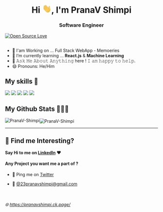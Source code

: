 <h1 align="center">Hi <img src="https://raw.githubusercontent.com/ABSphreak/ABSphreak/master/gifs/Hi.gif" width="30px">, I'm PranaV Shimpi</h1>
<h3 align="center">Software Engineer </h3>
<p align="center">

[![Open Source Love](https://badges.frapsoft.com/os/v2/open-source.svg?v=103)](https://github.com/PranaV-Shimpi) 
<br> <br>
  
- 🔭 I'am Working on ... Full Stack WebApp - Memoeries 
- 🌱 I’m currently learning ... **React.js** & **Machine Learning**
- 💬  𝙰𝚜𝚔 𝙼𝚎 𝙰𝚋𝚘𝚞𝚝 𝙰𝚗𝚢𝚝𝚑𝚒𝚗𝚐 here ! 𝙸 𝚊𝚖 𝚑𝚊𝚙𝚙𝚢 𝚝𝚘 𝚑𝚎𝚕𝚙.
- 😄 Pronouns: He/Him



## My skills 🚀

![](https://img.shields.io/badge/HTML5-E34F26?style=for-the-badge&logo=html5&logoColor=white)
![](https://img.shields.io/badge/JavaScript-F7DF1E?style=for-the-badge&logo=javascript&logoColor=black)
![](https://img.shields.io/badge/Python-0000?style=for-the-badge&logo=python&logoColor=61DAFB)
![](https://img.shields.io/badge/CSS3-1572B6?style=for-the-badge&logo=css3&logoColor=white)
![](https://img.shields.io/badge/React-20232A?style=for-the-badge&logo=react&logoColor=61DAFB)


## My Github Stats 👩🏻‍💻


<p><img align="left" src="https://github-readme-stats.vercel.app/api/top-langs?username=PranaV-Shimpi&show_icons=true&locale=en&layout=compact" alt="PranaV-Shimpi"/></p?

<p><img align="center" src="https://github-readme-stats.vercel.app/api?username=PranaV-Shimpi&show_icons=true&locale=en&layout=compact" alt="PranaV-Shimpi"  width = 410 /></p>


---
## :dart: Find me Interesting? 
**Say Hi to me on [LinkedIn](https://www.linkedin.com/in/pranav-shimpi/)** :heart: 

#### Any Project you want me a part of ?

 - 👀 Ping me on [Twitter](https://twitter.com/PranaVShimpii)

 - 💌 [@23pranavshimpi@gmail.com](mailto:23pranavshimpi@gmail.com)

<br />

###### 🌐 https://pranavshimpi.ck.page/



